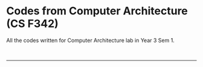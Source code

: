 # Codes from Computer Architecture (CS F342)

All the codes written for Computer Architecture lab in Year 3 Sem 1.

<br>

---

